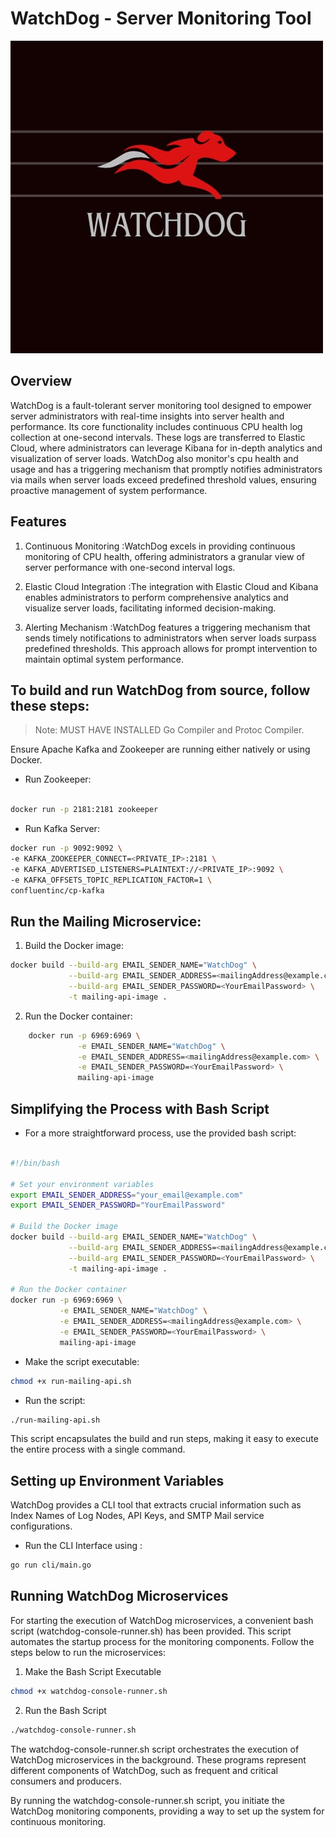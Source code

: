 # WatchDog - Server Monitoring Tool

![Alt text](image.png)
## Overview

WatchDog is a fault-tolerant server monitoring tool designed to empower server administrators with real-time insights into server health and performance. Its core functionality includes continuous CPU health log collection at one-second intervals. These logs are transferred to Elastic Cloud, where administrators can leverage Kibana for in-depth analytics and visualization of server loads. WatchDog also monitor's cpu health and usage and has a triggering mechanism that promptly notifies administrators via mails when server loads exceed predefined threshold values, ensuring proactive management of system performance.

## Features

1. Continuous Monitoring :WatchDog excels in providing continuous monitoring of CPU health, offering administrators a granular view of server performance with one-second interval logs.

2. Elastic Cloud Integration :The integration with Elastic Cloud and Kibana enables administrators to perform comprehensive analytics and visualize server loads, facilitating informed decision-making.

3. Alerting Mechanism :WatchDog features a triggering mechanism that sends timely notifications to administrators when server loads surpass predefined thresholds. This approach allows for prompt intervention to maintain optimal system performance.

## To build and run WatchDog from source, follow these steps:

> Note: MUST HAVE INSTALLED Go Compiler and Protoc Compiler.

Ensure Apache Kafka and Zookeeper are running either natively or using Docker. 

- Run Zookeeper:

``` bash

docker run -p 2181:2181 zookeeper
```

- Run Kafka Server:

```bash
docker run -p 9092:9092 \
-e KAFKA_ZOOKEEPER_CONNECT=<PRIVATE_IP>:2181 \
-e KAFKA_ADVERTISED_LISTENERS=PLAINTEXT://<PRIVATE_IP>:9092 \
-e KAFKA_OFFSETS_TOPIC_REPLICATION_FACTOR=1 \
confluentinc/cp-kafka
```
## Run the Mailing Microservice:

1. Build the Docker image:

```bash
docker build --build-arg EMAIL_SENDER_NAME="WatchDog" \
             --build-arg EMAIL_SENDER_ADDRESS=<mailingAddress@example.com> \
             --build-arg EMAIL_SENDER_PASSWORD=<YourEmailPassword> \
             -t mailing-api-image .
```

2. Run the Docker container:

```bash
    docker run -p 6969:6969 \
               -e EMAIL_SENDER_NAME="WatchDog" \
               -e EMAIL_SENDER_ADDRESS=<mailingAddress@example.com> \
               -e EMAIL_SENDER_PASSWORD=<YourEmailPassword> \
               mailing-api-image
```


## Simplifying the Process with Bash Script

- For a more straightforward process, use the provided bash script:

```bash

#!/bin/bash

# Set your environment variables
export EMAIL_SENDER_ADDRESS="your_email@example.com"
export EMAIL_SENDER_PASSWORD="YourEmailPassword"

# Build the Docker image
docker build --build-arg EMAIL_SENDER_NAME="WatchDog" \
             --build-arg EMAIL_SENDER_ADDRESS=<mailingAddress@example.com> \
             --build-arg EMAIL_SENDER_PASSWORD=<YourEmailPassword> \
             -t mailing-api-image .

# Run the Docker container
docker run -p 6969:6969 \
           -e EMAIL_SENDER_NAME="WatchDog" \
           -e EMAIL_SENDER_ADDRESS=<mailingAddress@example.com> \
           -e EMAIL_SENDER_PASSWORD=<YourEmailPassword> \
           mailing-api-image
```

- Make the script executable:

```bash
chmod +x run-mailing-api.sh
```

- Run the script:

```bash
./run-mailing-api.sh
```

This script encapsulates the build and run steps, making it easy to execute the entire process with a single command.

## Setting up Environment Variables
WatchDog provides a CLI tool that extracts crucial information such as Index Names of Log Nodes, API Keys, and SMTP Mail service configurations.

- Run the CLI Interface using :

```bash
go run cli/main.go
```

## Running WatchDog Microservices

For starting the execution of WatchDog microservices, a convenient bash script (watchdog-console-runner.sh) has been provided. This script automates the startup process for the monitoring components. Follow the steps below to run the microservices:

1.  Make the Bash Script Executable

```bash
chmod +x watchdog-console-runner.sh
```

2.  Run the Bash Script

```bash
./watchdog-console-runner.sh
```

The watchdog-console-runner.sh script orchestrates the execution of WatchDog microservices in the background.  These programs represent different components of WatchDog, such as frequent and critical consumers and producers.

By running the watchdog-console-runner.sh script, you initiate the WatchDog monitoring components, providing a way to set up the system for continuous monitoring.

<!-- 
## Comparison with Other Services

WatchDog stands out with its one-second interval log collection and seamless integration with Elastic Cloud. This allows for real-time analytics and visualization, providing a competitive edge over services like Prometheus. Additionally, WatchDog's alerting mechanism ensures proactive system management, distinguishing it as a comprehensive solution for server monitoring.
Apache Kafka and Elastic Search

WatchDog leverages Apache Kafka for efficient log transmission and Elastic Search for advanced analytics. Kafka facilitates scalable and fault-tolerant log streaming, while Elastic Search powers in-depth analysis and visualization through Kibana, making WatchDog a powerful and versatile server monitoring tool.
Conclusion

WatchDog is an tool for server administrators, offering a    approach to server monitoring with continuous log collection, seamless integration with Elastic Cloud, and a robust alerting mechanism. Its architecture, utilizing Apache Kafka and Elastic Search, ensures scalability and efficiency in monitoring server health and performance. -->